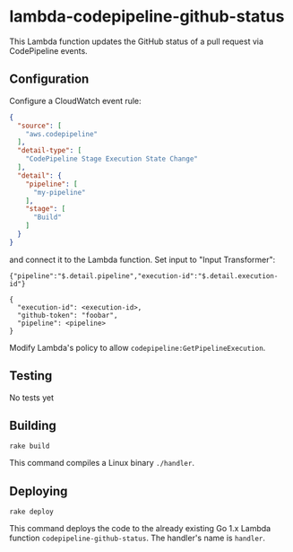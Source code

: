 # lambda-codepipeline-github-status

This Lambda function updates the GitHub status of a pull request via CodePipeline events.

## Configuration

Configure a CloudWatch event rule:

```json
{
  "source": [
    "aws.codepipeline"
  ],
  "detail-type": [
    "CodePipeline Stage Execution State Change"
  ],
  "detail": {
    "pipeline": [
      "my-pipeline"
    ],
    "stage": [
      "Build"
    ]
  }
}
```

and connect it to the Lambda function. Set input to "Input Transformer":

```
{"pipeline":"$.detail.pipeline","execution-id":"$.detail.execution-id"}
```

```
{
  "execution-id": <execution-id>,
  "github-token": "foobar",
  "pipeline": <pipeline>
}
```

Modify Lambda's policy to allow `codepipeline:GetPipelineExecution`.

## Testing

No tests yet

## Building

```rake build```

This command compiles a Linux binary `./handler`.

## Deploying

```rake deploy```

This command deploys the code to the already existing Go 1.x Lambda function
`codepipeline-github-status`. The handler's name is `handler`.
